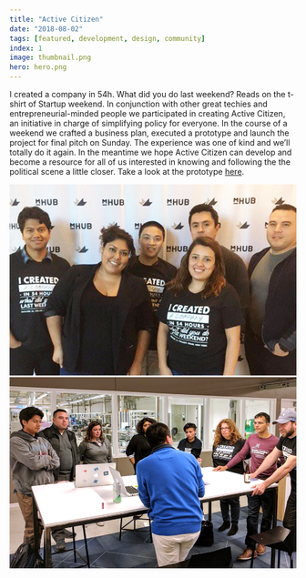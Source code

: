 ```yaml
---
title: "Active Citizen"
date: "2018-08-02"
tags: [featured, development, design, community]
index: 1
image: thumbnail.png
hero: hero.png
---
```


I created a company in 54h. What did you do last weekend? Reads on the t-shirt of Startup weekend. In conjunction with other great techies and entrepreneurial-minded people we participated in creating Active Citizen, an initiative in charge of simplifying policy for everyone. In the course of a weekend we crafted a business plan, executed a prototype and launch the project for final pitch on Sunday. The experience was one of kind and we’ll totally do it again. In the meantime we hope Active Citizen can develop and become a resource for all of us interested in knowing and following the the political scene a little closer. Take a look at the prototype [here](http://activecitizens.co "Active Citizen Prototype").

![Group Photo ar MHub - Startup Weekend - Latinx](./group-photo-latinx.png "Group Photo ar MHub - Startup Weekend - Latinx")
![Pre-Pitch Mentor Advice](./latinx-pre-pitch.png "Pre-Pitch Mentor Advice")
